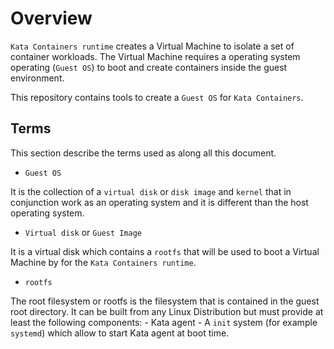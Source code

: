# Overview #

`Kata Containers runtime` creates a Virtual Machine to isolate a set of
container workloads. The Virtual Machine requires a operating system
operating (`Guest OS`) to boot and create containers inside the guest
environment.

This repository contains tools to create a `Guest OS` for `Kata
Containers`.

## Terms ##

This section describe the terms used as along all this document.

- `Guest OS`

 It is the collection of a `virtual disk` or `disk image` and `kernel`
 that in conjunction work as an operating system and it is different than
 the host operating system.

 - `Virtual disk` or `Guest Image`

 It is a virtual disk which contains a `rootfs` that will be used to boot
 a Virtual Machine by for the `Kata Containers runtime`.

 - `rootfs`

  The root filesystem or rootfs is the filesystem that is contained in the
  guest root directory. It can be built from any Linux Distribution but
  must provide at least the following components:
	- Kata agent
	- A `init` system (for example `systemd`) which allow to start
	  Kata agent at boot time.
